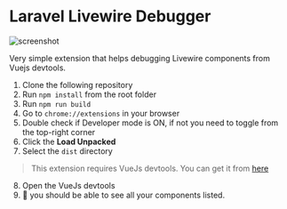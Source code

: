 # Laravel Livewire Debugger


![screenshot](./doc/laravel-livewire-debugger.png)

Very simple extension that helps debugging Livewire components from Vuejs devtools.

1. Clone the following repository
2. Run `npm install` from the root folder
3. Run `npm run build`
4. Go to `chrome://extensions` in your browser
5. Double check if Developer mode is ON, if not you need to toggle from the top-right corner
6. Click the **Load Unpacked**
7. Select the `dist` directory

> This extension requires VueJs devtools. You can get it from [here](https://chromewebstore.google.com/detail/vuejs-devtools/nhdogjmejiglipccpnnnanhbledajbpd)

8. Open the VueJs devtools
9. 🎉 you should be able to see all your components listed.
